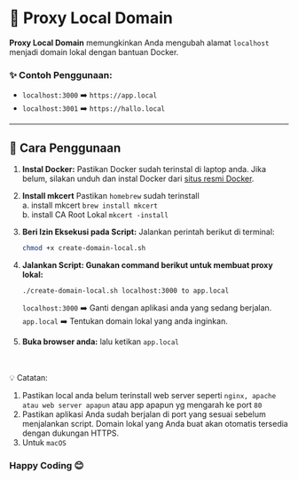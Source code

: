 # 🚀 Proxy Local Domain

**Proxy Local Domain** memungkinkan Anda mengubah alamat `localhost` menjadi domain lokal dengan bantuan Docker.

### ✨ Contoh Penggunaan:
- `localhost:3000` ➡️ `https://app.local`
- `localhost:3001` ➡️ `https://hallo.local`

---

## 📖 Cara Penggunaan

1. **Instal Docker:**
   Pastikan Docker sudah terinstal di laptop anda. Jika belum, silakan unduh dan instal Docker dari [situs resmi Docker](https://www.docker.com/).

2. **Install mkcert**
    Pastikan `homebrew` sudah terinstall
    <br>
    a. install mkcert `brew install mkcert` <br/>
    b. install CA Root Lokal `mkcert -install`


3. **Beri Izin Eksekusi pada Script:**
   Jalankan perintah berikut di terminal:
   ```bash
   chmod +x create-domain-local.sh

4. **Jalankan Script: Gunakan command berikut untuk membuat proxy lokal:**

    `./create-domain-local.sh localhost:3000 to app.local`

    `localhost:3000` ➡️ Ganti dengan aplikasi anda yang sedang berjalan. <br/>
    `app.local` ➡️ Tentukan domain lokal yang anda inginkan.

5. **Buka browser anda:**
    lalu ketikan `app.local`
    
<br/>
<br/>
💡 Catatan:

1. Pastikan local anda belum terinstall web server seperti `nginx, apache atau web server apapun` atau app apapun yg mengarah ke port `80`
2. Pastikan aplikasi Anda sudah berjalan di port yang sesuai sebelum menjalankan script. Domain lokal yang Anda buat akan otomatis tersedia dengan dukungan HTTPS.
3. Untuk `macOS`

### Happy Coding 😊
